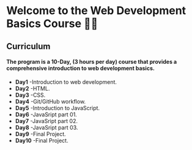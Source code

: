 # Welcome to the Web Development Basics Course :woman_technologist:

## Curriculum

#### The program is a 10-Day, (3 hours per day) course that provides a comprehensive introduction to web development basics.

- **Day1** -Introduction to web development.
- **Day2** -HTML.
- **Day3** -CSS.
- **Day4** -Git/GitHub workflow.
- **Day5** -Introduction to JavaScript.
- **Day6** -JavaSript part 01.
- **Day7** -JavaSript part 02.
- **Day8** -JavaSript part 03.
- **Day9** -Final Project.
- **Day10** -Final Project.
